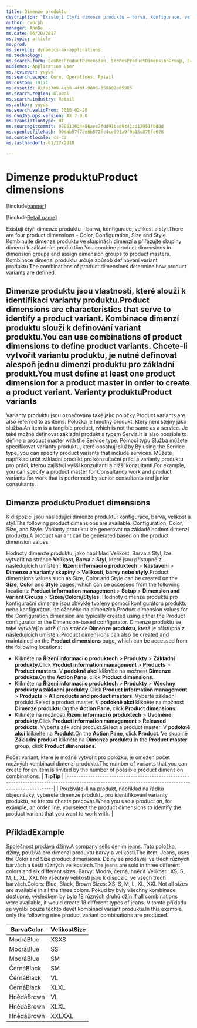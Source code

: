 ```yaml
---
title: Dimenze produktu
description: "Existují čtyři dimenze produktu – barva, konfigurace, velikost a styl. Kombinujte dimenze produktu ve skupinách dimenzí a přiřazujte skupiny dimenzí k základním produktům. Kombinace dimenzí produktu určuje způsob definování variant produktu."
author: cvocph
manager: AnnBe
ms.date: 06/20/2017
ms.topic: article
ms.prod: 
ms.service: dynamics-ax-applications
ms.technology: 
ms.search.form: EcoResProductDimension, EcoResProductDimensionGroup, EcoResProductMasterDimension, RetailEcoResColor, RetailEcoResSize, RetailEcoResStyle
audience: Application User
ms.reviewer: yuyus
ms.search.scope: Core, Operations, Retail
ms.custom: 19171
ms.assetid: 81fa3709-4ab8-4fbf-9806-359892a05985
ms.search.region: Global
ms.search.industry: Retail
ms.author: yuyus
ms.search.validFrom: 2016-02-28
ms.dyn365.ops.version: AX 7.0.0
ms.translationtype: HT
ms.sourcegitcommit: 029511634e56aec7fdd91bad9441cd12951fbd8d
ms.openlocfilehash: 90dab57f7de6b572fc4ce091a9f0b15c870fc628
ms.contentlocale: cs-cz
ms.lasthandoff: 01/17/2018

---
```


# <a name="product-dimensions"></a><span data-ttu-id="76f80-105">Dimenze produktu</span><span class="sxs-lookup"><span data-stu-id="76f80-105">Product dimensions</span></span>

[!include[banner](../includes/banner.md)]

[!include[Retail name](../includes/retail-name.md)]


<span data-ttu-id="76f80-106">Existují čtyři dimenze produktu – barva, konfigurace, velikost a styl.</span><span class="sxs-lookup"><span data-stu-id="76f80-106">There are four product dimensions -  Color, Configuration, Size and Style.</span></span> <span data-ttu-id="76f80-107">Kombinujte dimenze produktu ve skupinách dimenzí a přiřazujte skupiny dimenzí k základním produktům.</span><span class="sxs-lookup"><span data-stu-id="76f80-107">You combine product dimensions in dimension groups and assign dimension groups to product masters.</span></span> <span data-ttu-id="76f80-108">Kombinace dimenzí produktu určuje způsob definování variant produktu.</span><span class="sxs-lookup"><span data-stu-id="76f80-108">The combinations of product dimensions determine how product variants are defined.</span></span>

<span data-ttu-id="76f80-109">Dimenze produktu jsou vlastnosti, které slouží k identifikaci varianty produktu.</span><span class="sxs-lookup"><span data-stu-id="76f80-109">Product dimensions are characteristics that serve to identify a product variant.</span></span> <span data-ttu-id="76f80-110">Kombinace dimenzí produktu slouží k definování variant produktu.</span><span class="sxs-lookup"><span data-stu-id="76f80-110">You can use combinations of product dimensions to define product variants.</span></span> <span data-ttu-id="76f80-111">Chcete-li vytvořit variantu produktu, je nutné definovat alespoň jednu dimenzi produktu pro základní produkt.</span><span class="sxs-lookup"><span data-stu-id="76f80-111">You must define at least one product dimension for a product master in order to create a product variant.</span></span>
<span data-ttu-id="76f80-112">Varianty produktu</span><span class="sxs-lookup"><span data-stu-id="76f80-112">Product variants</span></span>
----------------

<span data-ttu-id="76f80-113">Varianty produktu jsou označovány také jako položky.</span><span class="sxs-lookup"><span data-stu-id="76f80-113">Product variants are also referred to as items.</span></span> <span data-ttu-id="76f80-114">Položka je hmotný produkt, který není stejný jako služba.</span><span class="sxs-lookup"><span data-stu-id="76f80-114">An item is a tangible product, which is not the same as a service.</span></span> <span data-ttu-id="76f80-115">Je také možné definovat základní produkt s typem Servis.</span><span class="sxs-lookup"><span data-stu-id="76f80-115">It is also possible to define a product master with the Service type.</span></span> <span data-ttu-id="76f80-116">Pomocí typu Služba můžete specifikovat varianty produktu, které obsahují služby.</span><span class="sxs-lookup"><span data-stu-id="76f80-116">By using the Service type, you can specify product variants that include services.</span></span> <span data-ttu-id="76f80-117">Můžete například určit základní produkt pro konzultační práci a varianty produktu pro práci, kterou zajišťují vyšší konzultanti a nižší konzultanti.</span><span class="sxs-lookup"><span data-stu-id="76f80-117">For example, you can specify a product master for Consultancy work and product variants for work that is performed by senior consultants and junior consultants.</span></span>

## <a name="product-dimensions"></a><span data-ttu-id="76f80-118">Dimenze produktu</span><span class="sxs-lookup"><span data-stu-id="76f80-118">Product dimensions</span></span>
<span data-ttu-id="76f80-119">K dispozici jsou následující dimenze produktu: konfigurace, barva, velikost a styl.</span><span class="sxs-lookup"><span data-stu-id="76f80-119">The following product dimensions are available: Configuration, Color, Size, and Style.</span></span> <span data-ttu-id="76f80-120">Varianty produktu lze generovat na základě hodnot dimenzí produktu.</span><span class="sxs-lookup"><span data-stu-id="76f80-120">A product variant can be generated based on the product dimension values.</span></span>

<span data-ttu-id="76f80-121">Hodnoty dimenze produktu, jako například Velikost, Barva a Styl, lze vytvořit na stránce **Velikost**, **Barva** a **Styl**, které jsou přístupné z následujících umístění: **Řízení informací o produktech** &gt; **Nastavení** &gt; **Dimenze a varianty skupiny** &gt; **Velikosti, barvy nebo styly**.</span><span class="sxs-lookup"><span data-stu-id="76f80-121">Product dimensions values such as Size, Color and Style can be created on the **Size**, **Color** and **Style** pages, which can be accessed from the following locations: **Product information management** &gt; **Setup** &gt; **Dimension and variant Groups** &gt; **Sizes/Colors/Styles**.</span></span> <span data-ttu-id="76f80-122">Hodnoty dimenze produktu pro konfigurační dimenze jsou obvykle tvořeny pomocí konfigurátoru produktu nebo konfigurátoru založeného na dimenzích.</span><span class="sxs-lookup"><span data-stu-id="76f80-122">Product dimension values for the Configuration dimension are typically created using either the Product configurator or the Dimension-based configurator.</span></span> <span data-ttu-id="76f80-123">Dimenze produktu se také vytvářejí a udržují na stránce **Dimenze produktu**, která je přístupná z následujících umístění:</span><span class="sxs-lookup"><span data-stu-id="76f80-123">Product dimensions can also be created and maintained on the **Product dimensions** page, which can be accessed from the following locations:</span></span>
-   <span data-ttu-id="76f80-124">Klikněte na **Řízení informací o produktech** &gt; **Produkty** &gt; **Základní produkty**.</span><span class="sxs-lookup"><span data-stu-id="76f80-124">Click **Product information management** &gt; **Products** &gt; **Product masters**.</span></span> <span data-ttu-id="76f80-125">V **podokně akcí** klikněte na možnost **Dimenze produktu**.</span><span class="sxs-lookup"><span data-stu-id="76f80-125">On the **Action Pane**, click **Product dimensions**.</span></span>
-   <span data-ttu-id="76f80-126">Klikněte na **Řízení informací o produktech** &gt; **Produkty** &gt; **Všechny produkty a základní produkty**.</span><span class="sxs-lookup"><span data-stu-id="76f80-126">Click **Product information management** &gt; **Products** &gt; **All products and product masters**.</span></span> <span data-ttu-id="76f80-127">Vyberte základní produkt.</span><span class="sxs-lookup"><span data-stu-id="76f80-127">Select a product master.</span></span> <span data-ttu-id="76f80-128">V **podokně akcí** klikněte na možnost **Dimenze produktu**.</span><span class="sxs-lookup"><span data-stu-id="76f80-128">On the **Action Pane**, click **Product dimensions**.</span></span>
-   <span data-ttu-id="76f80-129">Klikněte na možnosti **Řízení informací o produktech** &gt; **Uvolněné produkty**.</span><span class="sxs-lookup"><span data-stu-id="76f80-129">Click **Product information management** &gt; **Released products**.</span></span> <span data-ttu-id="76f80-130">Vyberte základní produkt.</span><span class="sxs-lookup"><span data-stu-id="76f80-130">Select a product master.</span></span> <span data-ttu-id="76f80-131">V **podokně akcí** klikněte na **Produkt**.</span><span class="sxs-lookup"><span data-stu-id="76f80-131">On the **Action Pane**, click **Product**.</span></span> <span data-ttu-id="76f80-132">Ve skupině **Základní produkt** klikněte na **Dimenze produktu**.</span><span class="sxs-lookup"><span data-stu-id="76f80-132">In the **Product master** group, click **Product dimensions**.</span></span>

<span data-ttu-id="76f80-133">Počet variant, které je možné vytvořit pro položku, je omezen počet možných kombinací dimenzí produktu.</span><span class="sxs-lookup"><span data-stu-id="76f80-133">The number of variants that you can create for an item is limited by the number of possible product dimension combinations.</span></span>
| <span data-ttu-id="76f80-134">**Tip**</span><span class="sxs-lookup"><span data-stu-id="76f80-134">**Tip**</span></span>                                                                                                                                              |
|------------------------------------------------------------------------------------------------------------------------------------------------------|
| <span data-ttu-id="76f80-135">Používáte-li na produkt, například na řádku objednávky, vyberete dimenze produktu pro identifikování varianty produktu, se kterou chcete pracovat.</span><span class="sxs-lookup"><span data-stu-id="76f80-135">When you use a product on, for example, an order line, you select the product dimensions to identify the product variant that you want to work with.</span></span> |

## <a name="example"></a><span data-ttu-id="76f80-136">Příklad</span><span class="sxs-lookup"><span data-stu-id="76f80-136">Example</span></span>
<span data-ttu-id="76f80-137">Společnost prodává džíny.</span><span class="sxs-lookup"><span data-stu-id="76f80-137">A company sells denim jeans.</span></span> <span data-ttu-id="76f80-138">Tato položka, džíny, používá pro dimenzi produktu barvy a velikosti.</span><span class="sxs-lookup"><span data-stu-id="76f80-138">The item, Jeans, uses the Color and Size product dimensions.</span></span> <span data-ttu-id="76f80-139">Džíny se prodávají ve třech různých barvách a šesti různých velikostech.</span><span class="sxs-lookup"><span data-stu-id="76f80-139">The jeans are sold in three different colors and six different sizes.</span></span> <span data-ttu-id="76f80-140">Barvy: Modrá, černá, hnědá Velikosti: XS, S, M, L, XL, XXL Ne všechny velikosti jsou k dispozici ve všech třech barvách.</span><span class="sxs-lookup"><span data-stu-id="76f80-140">Colors: Blue, Black, Brown Sizes: XS, S, M, L, XL, XXL Not all sizes are available in all the three colors.</span></span> <span data-ttu-id="76f80-141">Pokud by byly všechny kombinace dostupné, výsledkem by bylo 18 různých druhů džín.</span><span class="sxs-lookup"><span data-stu-id="76f80-141">If all combinations were available, it would create 18 different types of jeans.</span></span> <span data-ttu-id="76f80-142">V tomto příkladu se vyrábí pouze těchto devět kombinací variant produktu.</span><span class="sxs-lookup"><span data-stu-id="76f80-142">In this example, only the following nine product variant combinations are produced.</span></span>

| <span data-ttu-id="76f80-143">Barva</span><span class="sxs-lookup"><span data-stu-id="76f80-143">Color</span></span> | <span data-ttu-id="76f80-144">Velikost</span><span class="sxs-lookup"><span data-stu-id="76f80-144">Size</span></span> |
|-------|------|
| <span data-ttu-id="76f80-145">Modrá</span><span class="sxs-lookup"><span data-stu-id="76f80-145">Blue</span></span>  | <span data-ttu-id="76f80-146">XS</span><span class="sxs-lookup"><span data-stu-id="76f80-146">XS</span></span>   |
| <span data-ttu-id="76f80-147">Modrá</span><span class="sxs-lookup"><span data-stu-id="76f80-147">Blue</span></span>  | <span data-ttu-id="76f80-148">S</span><span class="sxs-lookup"><span data-stu-id="76f80-148">S</span></span>    |
| <span data-ttu-id="76f80-149">Modrá</span><span class="sxs-lookup"><span data-stu-id="76f80-149">Blue</span></span>  | <span data-ttu-id="76f80-150">S</span><span class="sxs-lookup"><span data-stu-id="76f80-150">M</span></span>    |
| <span data-ttu-id="76f80-151">Černá</span><span class="sxs-lookup"><span data-stu-id="76f80-151">Black</span></span> | <span data-ttu-id="76f80-152">S</span><span class="sxs-lookup"><span data-stu-id="76f80-152">M</span></span>    |
| <span data-ttu-id="76f80-153">Černá</span><span class="sxs-lookup"><span data-stu-id="76f80-153">Black</span></span> | <span data-ttu-id="76f80-154">V</span><span class="sxs-lookup"><span data-stu-id="76f80-154">L</span></span>    |
| <span data-ttu-id="76f80-155">Černá</span><span class="sxs-lookup"><span data-stu-id="76f80-155">Black</span></span> | <span data-ttu-id="76f80-156">XL</span><span class="sxs-lookup"><span data-stu-id="76f80-156">XL</span></span>   |
| <span data-ttu-id="76f80-157">Hnědá</span><span class="sxs-lookup"><span data-stu-id="76f80-157">Brown</span></span> | <span data-ttu-id="76f80-158">V</span><span class="sxs-lookup"><span data-stu-id="76f80-158">L</span></span>    |
| <span data-ttu-id="76f80-159">Hnědá</span><span class="sxs-lookup"><span data-stu-id="76f80-159">Brown</span></span> | <span data-ttu-id="76f80-160">XL</span><span class="sxs-lookup"><span data-stu-id="76f80-160">XL</span></span>   |
| <span data-ttu-id="76f80-161">Hnědá</span><span class="sxs-lookup"><span data-stu-id="76f80-161">Brown</span></span> | <span data-ttu-id="76f80-162">XXL</span><span class="sxs-lookup"><span data-stu-id="76f80-162">XXL</span></span>  |







